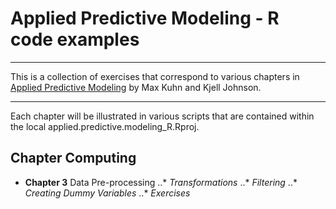 # Applied Predictive Modeling - R code examples
***
This is a collection of exercises that correspond to various chapters in [Applied Predictive Modeling](https://www.springer.com/statistics/life+sciences,+medicine+%26+health/book/978-1-4614-6848-6) by Max Kuhn and Kjell Johnson.

---
Each chapter will be illustrated in various scripts that are contained within the local applied.predictive.modeling_R.Rproj.

## Chapter Computing
* **Chapter 3** Data Pre-processing
..* *Transformations*
..* *Filtering*
..* *Creating Dummy Variables*
..* *Exercises*
